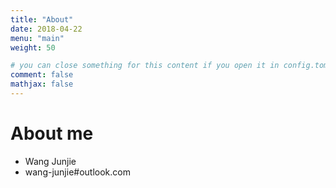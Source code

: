 ```yaml
---
title: "About"
date: 2018-04-22
menu: "main"
weight: 50

# you can close something for this content if you open it in config.toml.
comment: false
mathjax: false
---
```



# About me

- Wang Junjie
- wang-junjie#outlook.com
